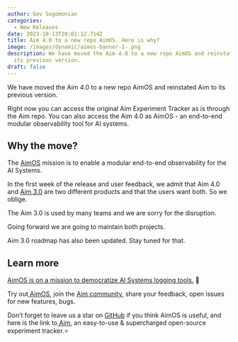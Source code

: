 ```yaml
---
author: Gev Sogomonian
categories:
  - New Releases
date: 2023-10-13T20:01:12.714Z
title: Aim 4.0 to a new repo AimOS. Here is why?
image: /images/dynamic/aimos-banner-1-.png
description: We have moved the Aim 4.0 to a new repo AimOS and reinstated Aim to
  its previous version.
draft: false
---
```

We have moved the Aim 4.0 to a new repo AimOS and reinstated Aim to its previous version.

Right now you can access the original Aim Experiment Tracker as is through the Aim repo. You can also access the Aim 4.0 as AimOS - an end-to-end modular observability tool for AI systems.

## Why the move?



The [AimOS](https://aimstack.io/blog/new-releases/aim-4-0-open-source-modular-observability-for-ai-systems) mission is to enable a modular end-to-end observability for the AI Systems.



In the first week of the release and user feedback, we admit that Aim 4.0 and [Aim 3.0](https://aimstack.io/blog/new-releases/aims-foundations-why-were-building-a-tensorboard-alternative) are two different products and that the users want both. So we oblige.

The Aim 3.0 is used by many teams and we are sorry for the disruption.

Going forward we are going to maintain both projects. 

Aim 3.0 roadmap has also been updated. Stay tuned for that.

## Learn more



[AimOS is on a mission to democratize AI Systems logging tools.](https://aimos.readthedocs.io/en/latest/apps/overview.html) 🙌

Try out[ AimOS](https://github.com/aimhubio/aimos), join the [Aim community,](https://community.aimstack.io/) share your feedback, open issues for new features, bugs.

Don’t forget to leave us a star on [GitHub](https://github.com/aimhubio/aimos/tree/main) if you think AimOS is useful, and here is the link to[ Aim](https://github.com/aimhubio/aim), an easy-to-use & supercharged open-source experiment tracker.⭐️